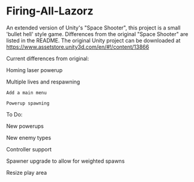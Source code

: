 # Firing-All-Lazorz
An extended version of Unity's "Space Shooter", this project is a small 'bullet hell' style game. Differences from the original "Space Shooter" are listed in the README.
The original Unity project can be downloaded at https://www.assetstore.unity3d.com/en/#!/content/13866

Current differences from original:

  Homing laser powerup
  
  Multiple lives and respawning
  
    Add a main menu
	
	Powerup spawning
  
To Do:
  
  New powerups
  
  New enemy types
  
  Controller support
  
  Spawner upgrade to allow for weighted spawns
  
  Resize play area
